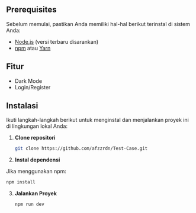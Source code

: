 ## Prerequisites

Sebelum memulai, pastikan Anda memiliki hal-hal berikut terinstal di sistem Anda:

- [Node.js](https://nodejs.org/) (versi terbaru disarankan)
- [npm](https://www.npmjs.com/) atau [Yarn](https://yarnpkg.com/)

## Fitur
- Dark Mode
- Login/Register

## Instalasi

Ikuti langkah-langkah berikut untuk menginstal dan menjalankan proyek ini di lingkungan lokal Anda:

1. **Clone repositori**

   ```bash
   git clone https://github.com/afzzrdn/Test-Case.git
   
2. **Instal dependensi**
 
  Jika menggunakan npm:
  ```bash
  npm install
  ```

3. **Jalankan Proyek**
   ```bash
   npm run dev
   ```
